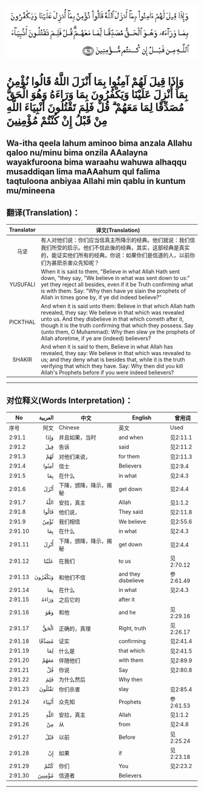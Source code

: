 ![002:091](images/002_091.gif)

#  وَإِذَا قِيلَ لَهُمْ آمِنُوا بِمَا أَنْزَلَ اللَّهُ قَالُوا نُؤْمِنُ بِمَا أُنْزِلَ عَلَيْنَا وَيَكْفُرُونَ بِمَا وَرَاءَهُ وَهُوَ الْحَقُّ مُصَدِّقًا لِمَا مَعَهُمْ ۗ قُلْ فَلِمَ تَقْتُلُونَ أَنْبِيَاءَ اللَّهِ مِنْ قَبْلُ إِنْ كُنْتُمْ مُؤْمِنِينَ 

## Wa-itha qeela lahum aminoo bima anzala Allahu qaloo nu/minu bima onzila AAalayna wayakfuroona bima waraahu wahuwa alhaqqu musaddiqan lima maAAahum qul falima taqtuloona anbiyaa Allahi min qablu in kuntum mu/mineena

## 翻译(Translation)：

| Translator | 译文(Translation)                                            |
|:----------:| ------------------------------------------------------------ |
| 马坚       | 有人对他们说：你们应当信真主所降示的经典。他们就说：我们信我们所受的启示。他们不信此後的经典，其实，这部经典是真实的，能证实他们所有的经典。你说：如果你们是信道的人，以前你们为甚麽杀害众先知呢？ |
| YUSUFALI   | When it is said to them, "Believe in what Allah Hath sent down, "they say, "We believe in what was sent down to us:" yet they reject all besides, even if it be Truth confirming what is with them. Say: "Why then have ye slain the prophets of Allah in times gone by, if ye did indeed believe?" |
| PICKTHAL   | And when it is said unto them: Believe in that which Allah hath revealed, they say: We believe in that which was revealed unto us. And they disbelieve in that which cometh after it, though it is the truth confirming that which they possess. Say (unto them, O Muhammad): Why then slew ye the prophets of Allah aforetime, if ye are (indeed) believers? |
| SHAKIR     | And when it is said to them, Believe in what Allah has revealed, they say: We believe in that which was revealed to us; and they deny what is besides that, while it is the truth verifying that which they have. Say: Why then did you kill Allah's Prophets before if you were indeed believers? |

---

## 对位释义(Words Interpretation)：

| No      | العربية | 中文                   | English             | 曾用词    |
| ------- | ------: | ---------------------- | ------------------- | --------- |
| 序号    |    阿文 | Chinese                | 英文                | Used      |
| 2:91.1  |    وَإِذَا | 并且如果，当时         | and when            | 见2:11.1  |
| 2:91.2  |     قِيلَ | 告诉                   | said                | 见2:11.2  |
| 2:91.3  |     لَهُمْ | 对他们来说，           | for them            | 见2:11.3  |
| 2:91.4  |   آمِنُوا | 信士                   | Believers           | 见2:9.4   |
| 2:91.5  |     بِمَا | 在什么                 | in what             | 见2:4.3   |
| 2:91.6  |    أَنْزَلَ | 下降，颁降，降示，揭秘 | get down            | 见2:4.4   |
| 2:91.7  |    اللَّهُ | 安拉，真主             | Allah               | 见1:1.2   |
| 2:91.8  |   قَالُوا | 他们说，               | They said           | 见2:11.8  |
| 2:91.9  |    نُؤْمِنُ | 我们相信               | We believe          | 见2:55.6  |
| 2:91.10 |     بِمَا | 在什么                 | in what             | 见2:4.3   |
| 2:91.11 |    أُنْزِلَ | 下降，颁降，降示，揭秘 | get down            | 见2:4.4   |
| 2:91.12 |   عَلَيْنَا | 在我们                 | to us               | 见2:70.12 |
| 2:91.13 | وَيَكْفُرُونَ | 和他们不信             | and they disbelieve | 参2:61.49 |
| 2:91.14 |     بِمَا | 在什么                 | in what             | 见2:4.3   |
| 2:91.15 |   وَرَاءَهُ | 之后它的               | after it            |           |
| 2:91.16 |     وَهُوَ | 和他                   | and he              | 见2:29.16 |
| 2:91.17 |    الْحَقُّ | 正确的，真理           | Right, truth        | 见2:26.17 |
| 2:91.18 |   مُصَدِّقًا | 证实                   | confirming          | 见2:41.4  |
| 2:91.19 |     لِمَا | 什么是                 | that which          | 见2:41.5  |
| 2:91.20 |    مَعَهُمْ | 伴随他们               | with them           | 见2:89.9  |
| 2:91.21 |      قُلْ | 你说                   | Say                 | 见2:80.8  |
| 2:91.22 |     فَلِمَ | 为什么然后             | Why then            |           |
| 2:91.23 |  تَقْتُلُونَ | 你们杀害               | slay                | 见2:85.4  |
| 2:91.24 |  أَنْبِيَاءَ | 众先知                 | Prophets            | 参2:61.53 |
| 2:91.25 |    اللَّهِ | 安拉，真主             | Allah               | 见1:1.2   |
| 2:91.26 |      مِنْ | 从                     | from                | 见2:4.8   |
| 2:91.27 |     قَبْلُ | 以前                   | Before              | 见2:25.24 |
| 2:91.28 |      إِنْ | 如果                   | if                  | 见2:23.18 |
| 2:91.29 |    كُنْتُمْ | 你们                   | You                 | 见2:23.2  |
| 2:91.30 |  مُؤْمِنِينَ | 信道者                 | Believers           |           |

---
